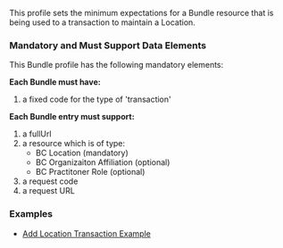 
This profile sets the minimum expectations for a Bundle resource that is being used to a transaction to maintain a Location.


### Mandatory and Must Support Data Elements

This Bundle profile has the following mandatory elements:

**Each Bundle must have:**

1. a fixed code for the type of 'transaction'

**Each Bundle entry must support:**

1.  a fullUrl
2.  a resource which is of type: 
	*  BC Location (mandatory)
	*  BC Organizaiton Affiliation (optional)
	*  BC Practitoner Role (optional)
3.  a request code
4.  a request URL


### Examples

- [Add Location Transaction Example](Bundle-Example-AddLocation-Bundle.html)
